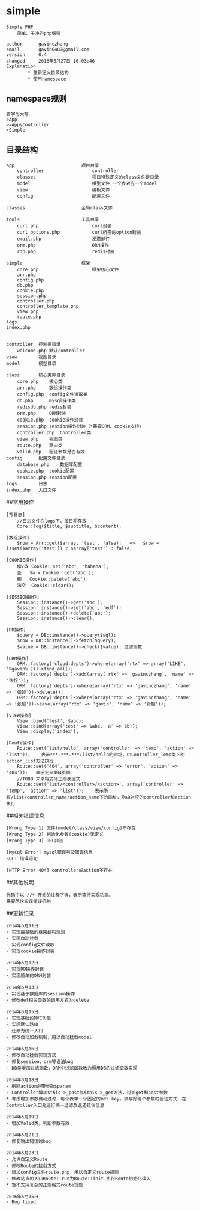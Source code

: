 # simple

	Simple PHP
		简单、干净的php框架

	author		gavinczhang
	email		gavin6487@gmail.com
	version		0.4
	changed		2016年5月27日 16:03:46
	Explanation
			* 重新定义目录结构
			* 使用namespace

## namespace规则

	首字母大写
	>App
	>>App\Controller
	>Simple

## 目录结构

	app							项目目录
		controller					controller
		classes						项目特殊定义的class文件是目录
		model						模型文件 一个表对应一个model
		view						模板文件
		config						配置文件

	classes						全局class文件

	tools						工具目录
		curl.php					curl封装
		curl_options.php			curl所需的option封装
		email.php					发送邮件
		orm.php						ORM操作
		rdb.php						redis封装

	simple						框架
		core.php					框架核心文件
		arr.php
		config.php
		db.php
		cookie.php
		session.php
		controller.php
		controller_template.php
		view.php
		route.php
	logs
	index.php


	controller	控制器目录
		welcome.php	默认controller
	view		视图目录
	model		模型目录

	class		核心类库目录
		core.php	核心类
		arr.php		数组操作类
		config.php	config文件读取类
		db.php		mysql操作类
		redisdb.php	redis封装
		orm.php		ORM封装
		cookie.php	cookie操作封装
		session.php	session操作封装（*需要ORM、cookie支持）
		controller.php	Controller类
		view.php	视图类
		route.php	路由类
		valid.php	验证参数是否有效
	config		配置文件目录
		database.php	数据库配置
		cookie.php	cookie配置
		session.php	session配置
	logs		日志
	index.php	入口文件

##常用操作

	[写日志]
		//日志文件在logs下，按日期存放
		Core::log($title, $subtitle, $content);

	[数组操作]
		$row = Arr::get($array, 'test', false);   =>   $row = isset($array['test']) ? $array['test'] : false;

	[COOKIE操作]
		增/改	Cookie::set('abc', 'hahaha');
		查	$a = Cookie::get('abc');
		删	Cookie::delete('abc');
		清空	Cookie::clear();

	[SESSION操作]
		Session::instance()->get('abc');
		Session::instance()->set('abc', 'edf');
		Session::instance()->delete('abc');
		Session::instance()->clear();

	[DB操作]
		$query = DB::instance()->query($sql);
		$row = DB::instance()->fetch($query);
		$value = DB::instance()->check($value);	过滤函数

	[ORM操作]
		ORM::factory('cloud.depts')->where(array('rtx' => array('LIKE', '%gavin%')))->find_all();
		ORM::factory('depts')->add(array('rtx' => 'gavinczhang', 'name' => '张超'));
		ORM::factory('depts')->where(array('rtx' => 'gavinczhang', 'name' => '张超'))->delete();
		ORM::factory('depts')->where(array('rtx' => 'gavinczhang', 'name' => '张超'))->save(array('rtx' => 'gavin', 'name' => '张超'));

	[VIEW操作]
		View::bind('test', $abc);
		View::bind(array('test' => $abc, 'a' => $b));
		View::display('index');

	[Route操作]
		Route::set('list/hello', array('controller' => 'temp', 'action' => 'list'));	表示***.***.***/list/hello的网址，由Controller_Temp类下的action_list方法执行
		Route::set('404', array('controller' => 'error', 'action' => '404'));	表示定义404页面
		//TODO 未来将支持正则表达式
		Route::set('list/<controller>/<action>', array('controller' => 'temp', 'action' => 'list'));	表示所有/list/controller_name/action_name下的网址，均由对应的controller和action执行

##相关错误信息

	[Wrong Type 1] 文件(model/class/view/config)不存在
	[Wrong Type 2] 初始化参数(cookie)无定义
	[Wrong Type 3] URL非法

	[Mysql Error] mysql错误号及错误信息
	SQL: 错误语句

	[HTTP Error 404] controller或action不存在

##其他说明

	代码中以 //* 开始的注释字样，表示等待实现功能。
	需要尽快实现错误机制

##更新记录

	2014年5月11日
	· 实现最基础的框架结构规划
	· 实现自动挂载
	· 实现config文件读取
	· 实现cookie操作封装

	2014年5月12日
	· 实现DB操作封装
	· 实现简单的ORM封装

	2014年5月13日
	· 实现基于数据库的session操作
	· 修改del相关函数的调用方式为delete

	2014年5月15日
	· 实现基础的MVC功能
	· 实现默认路由
	· 还原为统一入口
	· 修改自动加载机制，用以自动挂载model

	2014年5月16日
	· 修改自动挂载实现方式
	· 修复session、orm等语法bug
	· DB类增加过滤函数，ORM中过滤函数改为调用DB的过滤函数实现

	2014年5月18日
	· 删除action必带参数$param
	· Controller增加$this->_post与$this->_get方法，过滤get和post参数
	* 考虑增加参数自动过滤，每个表单一个固定的md5 key，填写好每个参数的验证方式，在Controller入口处进行统一过滤及返还错误信息

	2014年5月19日
	· 增加Valid类，判断参数有效

	2014年5月21日
	· 修复输出错误的bug

	2014年5月23日
	· 允许自定义Route
	· 修改Route的挂载方式
	· 增加config文件route.php，用以自定义route规则
	· 修改站点的入口Route::run为Route::init 执行Route初始化读入
	* 暂不支持复杂的正则格式route规则

	2016年5月15日
	· Bug fixed